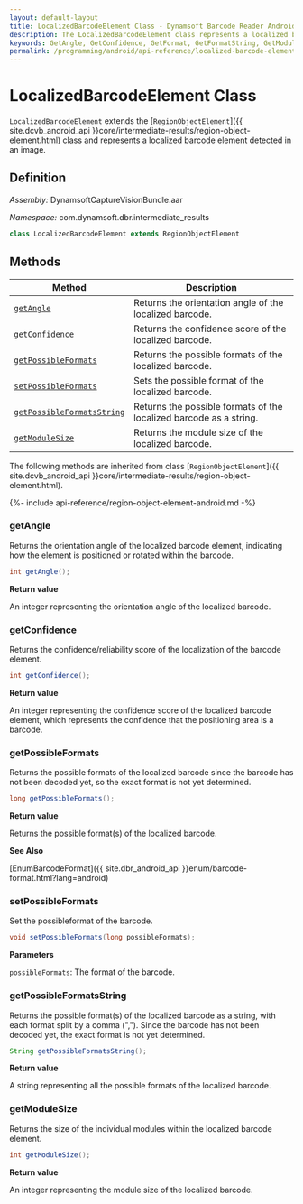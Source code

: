 ```yaml
---
layout: default-layout
title: LocalizedBarcodeElement Class - Dynamsoft Barcode Reader Android Edition
description: The LocalizedBarcodeElement class represents a localized barcode element detected in an image. It is inherited from RegionObjectElement class.
keywords: GetAngle, GetConfidence, GetFormat, GetFormatString, GetModuleSize, LocalizedBarcodeElement, api reference
permalink: /programming/android/api-reference/localized-barcode-element.html
---
```


# LocalizedBarcodeElement Class

`LocalizedBarcodeElement` extends the [`RegionObjectElement`]({{ site.dcvb_android_api }}core/intermediate-results/region-object-element.html) class and represents a localized barcode element detected in an image.

## Definition

*Assembly:* DynamsoftCaptureVisionBundle.aar

*Namespace:* com.dynamsoft.dbr.intermediate_results

```java
class LocalizedBarcodeElement extends RegionObjectElement
```

## Methods

| Method | Description |
|--------|-------------|
| [`getAngle`](#getangle) | Returns the orientation angle of the localized barcode. |
| [`getConfidence`](#getconfidence) | Returns the confidence score of the localized barcode. |
| [`getPossibleFormats`](#getpossibleformats) | Returns the possible formats of the localized barcode. |
| [`setPossibleFormats`](#setpossibleformats) | Sets the possible format of the localized barcode. |
| [`getPossibleFormatsString`](#getpossibleformatsstring) | Returns the possible formats of the localized barcode as a string. |
| [`getModuleSize`](#getmodulesize) | Returns the module size of the localized barcode. |

The following methods are inherited from class [`RegionObjectElement`]({{ site.dcvb_android_api }}core/intermediate-results/region-object-element.html).

{%- include api-reference/region-object-element-android.md -%}

### getAngle

Returns the orientation angle of the localized barcode element, indicating how the element is positioned or rotated within the barcode.

```java
int getAngle();
```

**Return value**

An integer representing the orientation angle of the localized barcode.

### getConfidence

Returns the confidence/reliability score of the localization of the barcode element.

```java
int getConfidence();
```

**Return value**

An integer representing the confidence score of the localized barcode element, which represents the confidence that the positioning area is a barcode.

### getPossibleFormats

Returns the possible formats of the localized barcode since the barcode has not been decoded yet, so the exact format is not yet determined.

```java
long getPossibleFormats();
```

**Return value**

Returns the possible format(s) of the localized barcode.

**See Also**

[EnumBarcodeFormat]({{ site.dbr_android_api }}enum/barcode-format.html?lang=android)

### setPossibleFormats

Set the possibleformat of the barcode.

```java
void setPossibleFormats(long possibleFormats);
```

**Parameters**

`possibleFormats`: The format of the barcode.

### getPossibleFormatsString

Returns the possible format(s) of the localized barcode as a string, with each format split by a comma (","). Since the barcode has not been decoded yet, the exact format is not yet determined.

```java
String getPossibleFormatsString();
```

**Return value**

A string representing all the possible formats of the localized barcode.

### getModuleSize

Returns the size of the individual modules within the localized barcode element.

```java
int getModuleSize();
```

**Return value**

An integer representing the module size of the localized barcode.
